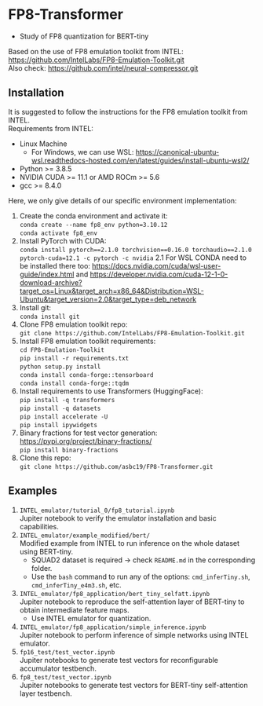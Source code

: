 # FP8-Transformer
- Study of FP8 quantization for BERT-tiny

Based on the use of FP8 emulation toolkit from INTEL: https://github.com/IntelLabs/FP8-Emulation-Toolkit.git  
Also check: https://github.com/intel/neural-compressor.git

## Installation
It is suggested to follow the instructions for the FP8 emulation toolkit from INTEL.  
Requirements from INTEL:
- Linux Machine
  - For Windows, we can use WSL: https://canonical-ubuntu-wsl.readthedocs-hosted.com/en/latest/guides/install-ubuntu-wsl2/
- Python >= 3.8.5
- NVIDIA CUDA >= 11.1 or AMD ROCm >= 5.6
- gcc >= 8.4.0

Here, we only give details of our specific environment implementation:
1. Create the conda environment and activate it:  
   `conda create --name fp8_env python=3.10.12`  
   `conda activate fp8_env`
2. Install PyTorch with CUDA:  
   `conda install pytorch==2.1.0 torchvision==0.16.0 torchaudio==2.1.0 pytorch-cuda=12.1 -c pytorch -c nvidia`
  2.1 For WSL CONDA need to be installed there too: https://docs.nvidia.com/cuda/wsl-user-guide/index.html and https://developer.nvidia.com/cuda-12-1-0-download-archive?target_os=Linux&target_arch=x86_64&Distribution=WSL-Ubuntu&target_version=2.0&target_type=deb_network  
5. Install git:  
   `conda install git`
6. Clone FP8 emulation toolkit repo:  
   `git clone https://github.com/IntelLabs/FP8-Emulation-Toolkit.git`
7. Install FP8 emulation toolkit requirements:  
   `cd FP8-Emulation-Toolkit`    
   `pip install -r requirements.txt`  
   `python setup.py install`  
   `conda install conda-forge::tensorboard`  
   `conda install conda-forge::tqdm`  
8. Install requirements to use Transformers (HuggingFace):  
   `pip install -q transformers`  
   `pip install -q datasets`  
   `pip install accelerate -U`  
   `pip install ipywidgets`
9. Binary fractions for test vector generation: https://pypi.org/project/binary-fractions/  
   `pip install binary-fractions`  
10. Clone this repo:  
   `git clone https://github.com/asbc19/FP8-Transformer.git`

## Examples
1. `INTEL_emulator/tutorial_0/fp8_tutorial.ipynb`  
   Jupiter notebook to verify the emulator installation and basic capabilities.
2. `INTEL_emulator/example_modified/bert/`  
   Modified example from INTEL to run inference on the whole dataset using BERT-tiny.
   - SQUAD2 dataset is required -> check `README.md` in the corresponding folder.
   - Use the `bash` command to run any of the options: `cmd_inferTiny.sh`, `cmd_inferTiny_e4m3.sh`, etc.
3. `INTEL_emulator/fp8_application/bert_tiny_selfatt.ipynb`  
   Jupiter notebook to reproduce the self-attention layer of BERT-tiny to obtain intermediate feature maps.
   - Use INTEL emulator for quantization.
4. `INTEL_emulator/fp8_application/simple_inference.ipynb`  
   Jupiter notebook to perform inference of simple networks using INTEL emulator.
5. `fp16_test/test_vector.ipynb`    
   Jupiter notebooks to generate test vectors for reconfigurable accumulator testbench.
5. `fp8_test/test_vector.ipynb`    
   Jupiter notebooks to generate test vectors for BERT-tiny self-attention layer testbench.
